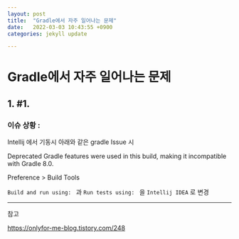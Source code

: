```yaml
---
layout: post
title:  "Gradle에서 자주 일어나는 문제"
date:   2022-03-03 10:43:55 +0900
categories: jekyll update

---
```


# Gradle에서 자주 일어나는 문제



## 1. #1.

### 이슈 상황 : 

Intellij 에서 기동시 아래와 같은 gradle Issue 시

Deprecated Gradle features were used in this build, making it incompatible with Gradle 8.0.

Preference > Build Tools 

```Build and run using: ``` 과 ```Run tests using: ``` 을 ```Intellij IDEA``` 로 변경

---

참고

https://onlyfor-me-blog.tistory.com/248


